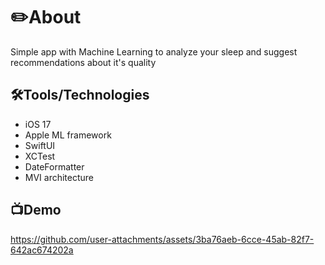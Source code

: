 # ✏️About
Simple app with Machine Learning to analyze your sleep and suggest recommendations about it's quality

## 🛠Tools/Technologies
- iOS 17
- Apple ML framework
- SwiftUI
- XCTest
- DateFormatter
- MVI architecture

## 📺Demo
https://github.com/user-attachments/assets/3ba76aeb-6cce-45ab-82f7-642ac674202a

